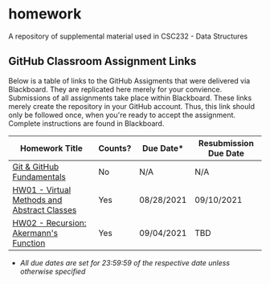 # homework

A repository of supplemental material used in CSC232 - Data Structures

## GitHub Classroom Assignment Links

Below is a table of links to the GitHub Assigments that were delivered via Blackboard. They are replicated here merely for your convience. Submissions of all assignments take place within Blackboard. These links merely create the repository in your GitHub account. Thus, this link should only be followed once, when you're ready to accept the assignment. Complete instructions are found in Blackboard.

Homework Title                                                                         | Counts? | Due Date*  | Resubmission Due Date
---------------------------------------------------------------------------------------|---------|------------|----------------------
[Git & GitHub Fundamentals](https://classroom.github.com/a/9I67Ct-k)                   | No      | N/A        | N/A
[HW01 - Virtual Methods and Abstract Classes](https://classroom.github.com/a/6Uo3vEp4) | Yes     | 08/28/2021 | 09/10/2021
[HW02 - Recursion: Akermann's Function](https://classroom.github.com/a/3IULbojN)       | Yes     | 09/04/2021 | TBD

* _All due dates are set for 23:59:59 of the respective date unless otherwise specified_
